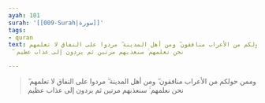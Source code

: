 ```yaml
---
ayah: 101
surah: '[[009-Surah|سورة]]'
tags:
- quran
text: وممن حولكم من الأعراب منافقون ۖ ومن أهل المدينة ۖ مردوا على النفاق لا تعلمهم
  ۖ نحن نعلمهم ۚ سنعذبهم مرتين ثم يردون إلى عذاب عظيم

---
```

> وممن حولكم من الأعراب منافقون ۖ ومن أهل المدينة ۖ مردوا على النفاق لا تعلمهم ۖ نحن نعلمهم ۚ سنعذبهم مرتين ثم يردون إلى عذاب عظيم
